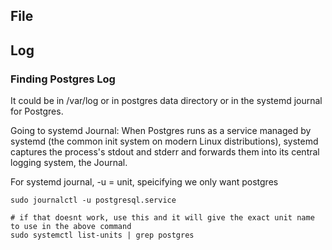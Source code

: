 ## File
## Log
### Finding Postgres Log
It could be in /var/log or in postgres data directory or in the systemd journal for Postgres.

Going to $\text{systemd}$ Journal: When Postgres runs as a service managed by $\text{systemd}$ (the common init system on modern Linux distributions), $\text{systemd}$ captures the process's $\text{stdout}$ and $\text{stderr}$ and forwards them into its central logging system, the Journal.

For systemd journal, -u = unit, speicifying we only want postgres 
```
sudo journalctl -u postgresql.service

# if that doesnt work, use this and it will give the exact unit name to use in the above command 
sudo systemctl list-units | grep postgres
```

